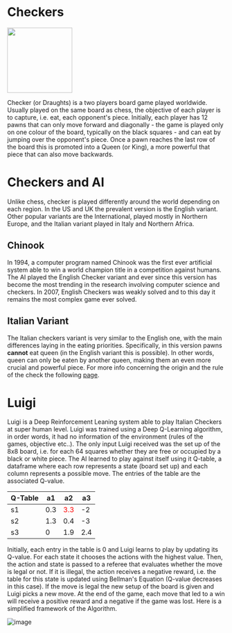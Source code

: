 # Checkers 
<img src="https://user-images.githubusercontent.com/35597877/137335322-f02f5183-8892-4cd3-837d-de44bc853828.png" width="150">

Checker (or Draughts) is a two players board game played worldwide. Usually played on the same board as chess, the objective of each player is to capture, i.e. eat, each opponent's piece. Initially, each player has 12 pawns that can only move forward and diagonally - the game is played only on one colour of the board, typically on the black squares - and can eat by jumping over the opponent's piece. Once a pawn reaches the last row of the board this is promoted into a Queen (or King), a more powerful that piece that can also move backwards. 

# Checkers and AI
Unlike chess, checker is played differently around the world depending on each region. In the US and UK the prevalent version is the English variant. Other popular variants are the International, played mostly in Northern Europe, and the Italian variant played in Italy and Northern Africa. 

## Chinook 
In 1994, a computer program named Chinook was the first ever artificial system able to win a world champion title in a competition against humans. The AI played the English Checker variant and ever since this version has become the most trending in the research involving computer science and checkers. In 2007, English Checkers was weakly solved and to this day it remains the most complex game ever solved. 

## Italian Variant
The Italian checkers variant is very similar to the English one, with the main differences laying in the eating priorities. Specifically, in this version pawns **cannot** eat queen (in the English variant this is possible). In other words, queen can only be eaten by another queen, making them an even more crucial and powerful piece. For more info concerning the origin and the rule of the check the following [page](https://en.wikipedia.org/wiki/Italian_draughts).


# Luigi
Luigi is a Deep Reinforcement Leaning system able to play Italian Checkers at super human level. Luigi was trained using a Deep Q-Learning algorithm, in order words, it had no information of the environment (rules of the games, objective etc..). The only input Luigi received was the set up of the 8x8 board, i.e. for each 64 squares whether they are free or occupied by a black or white piece. The AI learned to play against itself using   it Q-table, a dataframe where each row represents a state (board set up) and each column represents a possible move. The entries of the table are the associated Q-value.

<table class="tg">
<thead>
  <tr>
    <th class="tg-0pky"><span style="font-weight:bold">Q-Table</span></th>
    <th class="tg-0pky">a1</th>
    <th class="tg-0pky">a2</th>
    <th class="tg-0pky">a3</th>
  </tr>
</thead>
<tbody>
  <tr>
    <td class="tg-0pky">s1</td>
    <td class="tg-0pky">0.3</td>
    <td class="tg-0pky"><span style="color:#FE0000">3.3</span></td>
    <td class="tg-0pky">-2</td>
  </tr>
  <tr>
    <td class="tg-0pky">s2</td>
    <td class="tg-36ox">1.3</td>
    <td class="tg-0pky">0.4</td>
    <td class="tg-0pky">-3</td>
  </tr>
  <tr>
    <td class="tg-0pky">s3</td>
    <td class="tg-0pky">0</td>
    <td class="tg-0pky">1.9</td>
    <td class="tg-36ox">2.4</td>
  </tr>
</tbody>
</table>

Initially, each entry in the table is 0 and Luigi learns to play by updating its Q-value. For each state it chooses the actions with the highest value. Then, the action and state is passed to a referee that evaluates whether the move is legal or not. If it is illegal, the action receives a negative reward, i.e. the table for this state is updated using Bellman's Equation (Q-value decreases in this case). If the move is legal the new setup of the board is given and Luigi picks a new move. At the end of the game, each move that led to a win will receive a positive reward and a negative if the game was lost. Here is a simplified framework of the Algorithm.

![image](https://user-images.githubusercontent.com/35597877/137343416-3bc0f206-e242-4539-b84e-ae5b48262b00.png)





